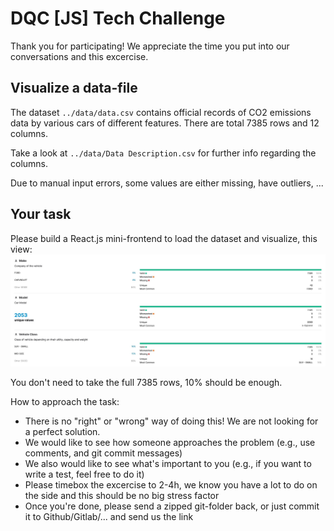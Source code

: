 # DQC [JS] Tech Challenge

Thank you for participating!
We appreciate the time you put into our conversations and this excercise.

## Visualize a data-file

The dataset `../data/data.csv` contains official records of CO2 emissions data by various cars of different features.
There are total 7385 rows and 12 columns.

Take a look at `../data/Data Description.csv` for further info regarding the columns.

Due to manual input errors, some values are either missing, have outliers, ...

## Your task

Please build a React.js mini-frontend to load the dataset and visualize, this view:
![view](./view.jpg)

You don't need to take the full 7385 rows, 10% should be enough.

How to approach the task:

- There is no "right" or "wrong" way of doing this! We are not looking for a perfect solution.
- We would like to see how someone approaches the problem (e.g., use comments, and git commit messages)
- We also would like to see what's important to you (e.g., if you want to write a test, feel free to do it)
- Please timebox the excercise to 2-4h, we know you have a lot to do on the side and this should be no big stress factor
- Once you're done, please send a zipped git-folder back, or just commit it to Github/Gitlab/... and send us the link
